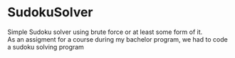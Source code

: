 # SudokuSolver
Simple Sudoku solver using brute force or at least some form of it. </br>
As an assigment for a course during my bachelor program, we had to code a sudoku solving program
